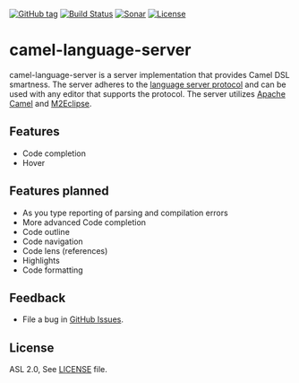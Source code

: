 [![GitHub tag](https://img.shields.io/github/tag/camel-idea-plugin/camel-language-server.svg?style=plastic)]()
[![Build Status](https://travis-ci.org/camel-idea-plugin/camel-language-server.svg?branch=master)](https://travis-ci.org/camel-idea-plugin/camel-language-server)
[![Sonar](https://sonarcloud.io/api/project_badges/measure?project=camel-lsp-server&metric=alert_status)](https://sonarcloud.io/dashboard?id=camel-lsp-server)
[![License](https://img.shields.io/badge/license-Apache%202-blue.svg)]()

camel-language-server
=====================

camel-language-server is a server implementation that provides Camel DSL smartness.
The server adheres to the [language server protocol](https://github.com/Microsoft/language-server-protocol)
and can be used with any editor that supports the protocol.  The server utilizes [Apache Camel](http://camel.apache.org/) and [M2Eclipse](http://www.eclipse.org/m2e/).


Features
--------------
* Code completion
* Hover

Features planned
--------------
* As you type reporting of parsing and compilation errors
* More advanced Code completion
* Code outline
* Code navigation
* Code lens (references)
* Highlights
* Code formatting

Feedback
---------
* File a bug in [GitHub Issues](https://github.com/camel-idea-plugin/camel-language-server/issues).


License
-------
ASL 2.0, See [LICENSE](LICENSE) file.

